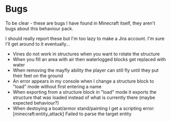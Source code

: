 # Bugs

To be clear - these are bugs I have found in Minecraft itself, they aren't bugs about this behaviour pack.

I should really report these but I'm too lazy to make a Jira account. I'm sure I'll get around to it eventually...

* Vines do not work in structures when you want to rotate the structure
* When you fill an area with air then waterlogged blocks get replaced with water
* When removing the mayfly ability the player can still fly until they put their feet on the ground
* An error appears in my console when I change a structure block to "load" mode without first entering a name
* When exporting from a structure block in "load" mode it exports the structure that was loaded instead of what is currently there (maybe expected behaviour?)
* When destoying a boat/armor stand/painting I get a scripting error: [minecraft:entity_attack] Failed to parse the target entity